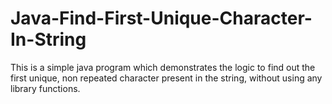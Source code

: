# Java-Find-First-Unique-Character-In-String
This is a simple java program which demonstrates the logic to find out the first unique, non repeated character present in the string, without using any library functions. 
